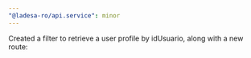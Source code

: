 ```yaml
---
"@ladesa-ro/api.service": minor
---
```


Created a filter to retrieve a user profile by idUsuario, along with a new route:
